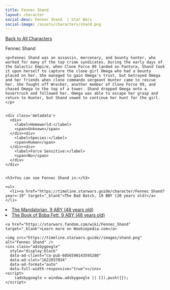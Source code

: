 ```yaml
---
title: Fennec Shand
layout: character
social-desc: Fennec Shand  | Star Wars
social-image: /assets/characters/shand.png
---
```

<a href="/character" class="smaller">Back to All Characters</a>

<div class="character-profile container">
  <div class="col-10">
    <p>
    Fennec Shand             
    </p>

    <p>Fennec Shand was an assassin, mercenary, and bounty hunter, who worked for many of the top crime syndicates. During the early days of the Galactic Empire, when Clone Force 99 landed on Pantora, Shand took it upon herself to capture the clone girl Omega who had a bounty placed on her. She managed to gain Omega's trust, but betrayed Omega and her friends when clone commando sergeant Hunter came to rescue her. She fought off Wrecker, another member of Clone Force 99, and chased Omega to the top of a tower. Shand dropped Omega onto a hovertruck and followed her. Omega was able to escape her grasp and return to Hunter, but Shand vowed to continue her hunt for the girl.</p>


    <div class='metadata'>
      <div>
        <label>Homeworld:</label>
        <span>Unknown</span>
      </div><div>
        <label>Species:</label>
        <span>Human</span>
      </div><div>
        <label>Force Sensitive:</label>
        <span>No</span>
      </div>
    </div>


    <h3>You can see Fennec Shand in:</h3>

    <ul>
      <li><a href="https://timeline.starwars.guide/character/Fennec Shand?year=-19" target="_blank">The Bad Batch, 19 BBY (20 years old)</a></li>
  <li><a href="https://timeline.starwars.guide/character/Fennec Shand?year=9" target="_blank">The Mandalorian, 9 ABY (48 years old)</a></li>
  <li><a href="https://timeline.starwars.guide/character/Fennec Shand?year=9" target="_blank">The Book of Boba Fett, 9 ABY (48 years old)</a></li>
    </ul>

    <a href="https://starwars.fandom.com/wiki/Fennec_Shand" target="_blank">Learn more on Wookiepedia.com</a>
  </div>
  <div class="character_image col-2">
    
    <img src="https://timeline.starwars.guide//images/shand.png" alt="Fennec Shand" />
    <ins class="adsbygoogle"
      style="display:block"
      data-ad-client="ca-pub-6056590143595280"
      data-ad-slot="1622037034"
      data-ad-format="auto"
      data-full-width-responsive="true"></ins>
    <script>
        (adsbygoogle = window.adsbygoogle || []).push({});
    </script>
  </div>
</div>

